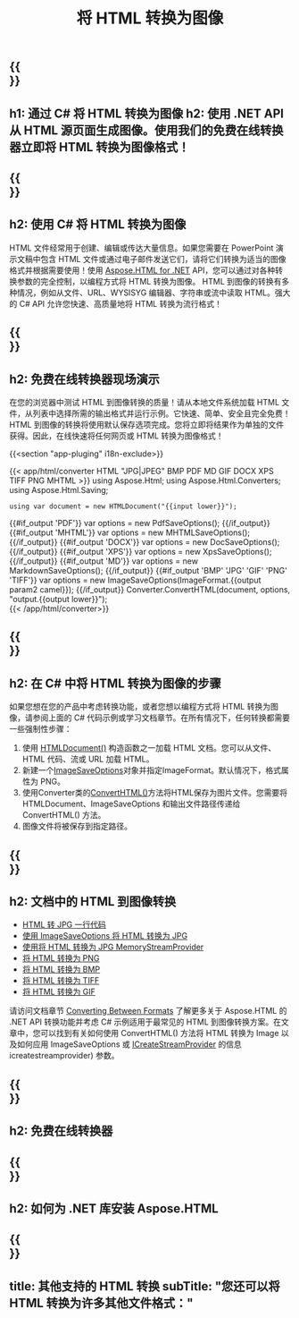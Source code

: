 ﻿---
translation: true
template: /templates/_template-conversion-child.md
title: 将 HTML 转换为图像
description: 在 C# 中将 HTML 转换为图像。在 ASP.NET 或任何 .NET 应用程序中轻松使用转换器 API。免费试用在线 HTML 到图像转换器！
url: /net/conversion/html-to-image/
family: html
platformtag: net
feature: conversion
informat: HTML
outformat: Image
otherformats: PDF DOCX XPS JPEG GIF PNG TIFF BMP XHTML MHTML MD
---

{{<section banner>}}
---
h1: 通过 C# 将 HTML 转换为图像
h2: 使用 .NET API 从 HTML 源页面生成图像。使用我们的免费在线转换器立即将 HTML 转换为图像格式！
---

{{<section overview>}}
---
h2: 使用 C# 将 HTML 转换为图像
---

HTML 文件经常用于创建、编辑或传达大量信息。如果您需要在 PowerPoint 演示文稿中包含 HTML 文件或通过电子邮件发送它们，请将它们转换为适当的图像格式并根据需要使用！使用 [Aspose.HTML for .NET](https://products.aspose.com/html/net/) API，您可以通过对各种转换参数的完全控制，以编程方式将 HTML 转换为图像。 HTML 到图像的转换有多种情况，例如从文件、URL、WYSISYG 编辑器、字符串或流中读取 HTML。强大的 C# API 允许您快速、高质量地将 HTML 转换为流行格式！

{{<section demos>}}
---
h2: 免费在线转换器现场演示
---

在您的浏览器中测试 HTML 到图像转换的质量！请从本地文件系统加载 HTML 文件，从列表中选择所需的输出格式并运行示例。它快速、简单、安全且完全免费！ HTML 到图像的转换将使用默认保存选项完成。您将立即将结果作为单独的文件获得。因此，在线快速将任何网页或 HTML 转换为图像格式！

{{<section "app-pluging" i18n-exclude>}}

{{< app/html/converter HTML "JPG|JPEG" BMP PDF MD  GIF DOCX XPS TIFF PNG MHTML >}}
using Aspose.Html;
using Aspose.Html.Converters;
using Aspose.Html.Saving;

    using var document = new HTMLDocument("{{input lower}}");
{{#if_output 'PDF'}}
    var options = new PdfSaveOptions();
{{/if_output}}
{{#if_output 'MHTML'}}
    var options = new MHTMLSaveOptions();
{{/if_output}}
{{#if_output 'DOCX'}}
    var options = new DocSaveOptions();
{{/if_output}}
{{#if_output 'XPS'}}
    var options = new XpsSaveOptions();
{{/if_output}}
{{#if_output 'MD'}}
    var options = new MarkdownSaveOptions();
{{/if_output}}
{{#if_output 'BMP' 'JPG' 'GIF' 'PNG' 'TIFF'}}
    var options = new ImageSaveOptions(ImageFormat.{{output param2 camel}});
{{/if_output}}
    Converter.ConvertHTML(document, options, "output.{{output lower}}");   
{{< /app/html/converter>}} 


{{<section steps>}}
---
h2: 在 C# 中将 HTML 转换为图像的步骤
---

如果您想在您的产品中考虑转换功能，或者您想以编程方式将 HTML 转换为图像，请参阅上面的 C# 代码示例或学习文档章节。在所有情况下，任何转换都需要一些强制性步骤：
1. 使用 [HTMLDocument()](https://reference.aspose.com/html/net/aspose.html/htmldocument/) 构造函数之一加载 HTML 文档。您可以从文件、HTML 代码、流或 URL 加载 HTML。
1. 新建一个[ImageSaveOptions](https://reference.aspose.com/html/net/aspose.html.saving/imagesaveoptions/)对象并指定ImageFormat。默认情况下，格式属性为 PNG。
1. 使用Converter类的[ConvertHTML()](https://reference.aspose.com/html/net/aspose.html.converters/converter/converthtml/)方法将HTML保存为图片文件。您需要将 HTMLDocument、ImageSaveOptions 和输出文件路径传递给 ConvertHTML() 方法。
1. 图像文件将被保存到指定路径。

{{<section documentation>}}
---
h2: 文档中的 HTML 到图像转换
---

 - <a href="https://docs.aspose.com/html/net/converting-between-formats/html-to-jpg/#html-to-jpg-by-a-single-line-of-code " target="_blank">HTML 转 JPG 一行代码</a>
 - <a href="https://docs.aspose.com/html/net/converting-between-formats/html-to-jpg/#convert-html-to-jpg-using-imagesaveoptions" target="_blank" >使用 ImageSaveOptions 将 HTML 转换为 JPG</a>
 - <a href="https://docs.aspose.com/html/net/converting-between-formats/html-to-jpg/#output-stream-providers" target="_blank">使用将 HTML 转换为 JPG MemoryStreamProvider</a>
 - <a href="https://docs.aspose.com/html/net/converting-between-formats/html-to-png/" target="_blank">将 HTML 转换为 PNG</a>
 - <a href="https://docs.aspose.com/html/net/converting-between-formats/html-to-bmp/" target="_blank">将 HTML 转换为 BMP</a>
 - <a href="https://docs.aspose.com/html/net/converting-between-formats/html-to-tiff/" target="_blank">将 HTML 转换为 TIFF</a>
 - <a href="https://docs.aspose.com/html/net/converting-between-formats/html-to-gif/" target="_blank">将 HTML 转换为 GIF</a>

请访问文档章节 [Converting Between Formats](https://docs.aspose.com/html/net/converting-between-formats/) 了解更多关于 Aspose.HTML 的 .NET API 转换功能并考虑 C# 示例适用于最常见的 HTML 到图像转换方案。在文章中，您可以找到有关如何使用 ConvertHTML() 方法将 HTML 转换为 Image 以及如何应用 ImageSaveOptions 或 [ICreateStreamProvider](https://reference.aspose.com/html/net/aspose.html.io/) 的信息icreatestreamprovider) 参数。

{{<section online-converters>}}
---
h2: 免费在线转换器
---

{{<section get-started>}}
---
h2: 如何为 .NET 库安装 Aspose.HTML
---

{{<section other-conversions>}}
---
title: 其他支持的 HTML 转换
subTitle: "您还可以将 HTML 转换为许多其他文件格式："
---